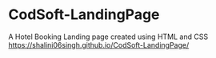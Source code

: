 # CodSoft-LandingPage
A Hotel Booking Landing page created using HTML and CSS
https://shalini06singh.github.io/CodSoft-LandingPage/
